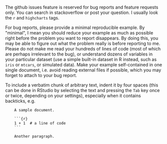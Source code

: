 The github issues feature is reserved for bug reports and feature requests only.
You can search in stackoverflow or post your question. I usually look the `r` 
and `highcharts` tags.

For bug reports, please provide a minimal reproducible example. By "minimal", I
mean you should reduce your example as much as possible right before the problem
you want to report disappears. By doing this, you may be able to figure out what
the problem really is before reporting to me. Please do not make me read your
hundreds of lines of code (most of which are perhaps irrelevant to the bug), or
understand dozens of variables in your particular dataset (use a simple built-in
dataset in R instead, such as `iris` or `mtcars`, or simulated data). Make your
example self-contained in one single document, i.e. avoid reading external files
if possible, which you may forget to attach to your bug report.

To include a verbatim chunk of arbitrary text, indent it by four spaces (this can be done in RStudio by selecting the text and pressing the `Tab` key once or twice, depending on your settings),
especially when it contains backticks, e.g.

        A sample document.

        ```{r}
        1 + 1  # a line of code
        ```

        Another paragraph.
